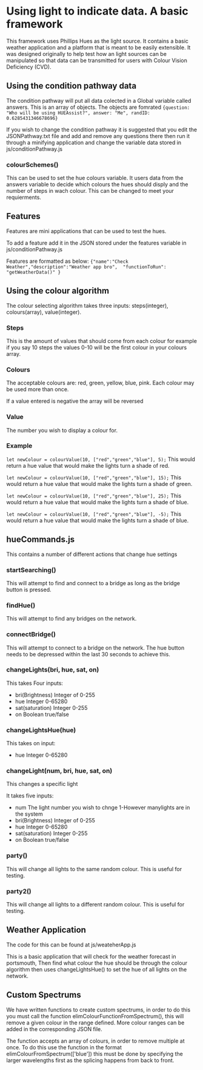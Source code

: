 # Using light to indicate data. A basic framework

This framework uses Phillips Hues as the light source. It contains a basic weather application and a platform that is meant to be easily extensible. It was designed originally to help test how an light sources can be manipulated so that data can be transmitted for users with Colour Vision Deficiency (CVD).

## Using the condition pathway data

The condition pathway will put all data colected in a Global variable called answers. This is an array of objects. The objects are fomrated `{question: "Who will be using HUEAssist?", answer: "Me", randID: 0.6285431346678696}`

If you wish to change the condition pathway it is suggested that you edit the JSONPathway.txt file and add and remove any questions there then run it through a minifying application and change the variable data stored in js/conditionPathway.js

### colourSchemes()
 This can be used to set the hue colours variable. It users data from the answers variable to decide which colours the hues should disply and the number of steps in wach colour. 
 This can be changed to meet your requierments.
 
## Features

Features are mini applications that can be used to test the hues.

To add a feature add it in the JSON stored under the features variable in js/conditionPathway.js

Features are formatted as below:
`{"name":"Check Weather","description":"Weather app bro",  "functionToRun": "getWeatherData()" }`

## Using the colour algorithm 
The colour selecting algorithm takes three inputs: steps(integer), colours(array), value(integer).

### Steps
This is the amount of values that should come from each colour for example if you say 10 steps the values 0-10 will be the first colour in your colours array.

### Colours
The acceptable colours are: red, green, yellow, blue, pink.
Each colour may be used more than once.

If a value entered is negative the array will be reversed

### Value
 The number you wish to display a colour for.
 
 ### Example
 
 `let newColour = colourValue(10, ["red","green","blue"], 5);`
 This would return a hue value that would make the lights turn a shade of red.
 
 `let newColour = colourValue(10, ["red","green","blue"], 15);`
 This would return a hue value that would make the lights turn a shade of green.
 
 `let newColour = colourValue(10, ["red","green","blue"], 25);`
 This would return a hue value that would make the lights turn a shade of blue.
 
 `let newColour = colourValue(10, ["red","green","blue"], -5);`
 This would return a hue value that would make the lights turn a shade of blue.
 
 ## hueCommands.js
 
 This contains a number of different actions that change hue settings
 
 
 ### startSearching()
 
 This will attempt to find and connect to a bridge as long as the bridge button is pressed.
 
 ### findHue()
 This will attempt to find any bridges on the network.
 
 ### connectBridge()
 This will attempt to connect to a bridge on the network. The hue  button needs to be depressed within the last 30 seconds to achieve this.
 
 ### changeLights(bri, hue, sat, on)
 
 This takes Four inputs:
  - bri(Brightness) Integer of 0-255
  - hue Integer 0-65280
  - sat(saturation) Integer 0-255
  - on Boolean true/false
  
 ### changeLightsHue(hue)
 This takes on input:
  - hue Integer 0-65280

  ### changeLight(num, bri, hue, sat, on)
  This changes a specific light

  It takes five  inputs:
   - num The light number you wish to chnge 1-However manylights are in the system
   - bri(Brightness) Integer of 0-255
   - hue Integer 0-65280
   - sat(saturation) Integer 0-255
   - on Boolean true/false

  ### party()

  This will change all lights to the same random colour. This is useful for testing.

  ### party2()
  This will change all lights to a different random colour. This is useful for testing.



## Weather Application

The code for this can be found at js/weateherApp.js

This is a basic application that will check for the weather forecast in portsmouth, Then find what colour the hue should be through the colour algorithm then uses changeLightsHue() to set the hue of all lights on the network.

## Custom Spectrums 

We have written functions to create custom spectrums, in order to do this you must call the function elimColourFunctionFromSpectrum(), this will remove a given colour in the range defined. More colour ranges can be added in the corresponding JSON file.

The function accepts an array of colours, in order to remove multiple at once. To do this use the function in the format elimColourFromSpectrum(['blue']) this must be done by specifying the larger wavelengths first as the splicing happens from back to front.
